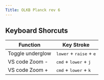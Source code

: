 ```yaml
---
Title: OLKB Planck rev 6
---
```


## Keyboard Shorcuts

| Function         | Key Stroke                                         |
| ---------------- | -------------------------------------------------- |
| Toggle underglow | <kbd>lower</kbd> + <kbd>raise</kbd> + <kbd>e</kbd> |
| VS code Zoom -   | <kbd>cmd</kbd> + <kbd>lower</kbd> + <kbd>j</kbd>   |
| VS code Zoom +   | <kbd>cmd</kbd> + <kbd>lower</kbd> + <kbd>k</kbd>   |
